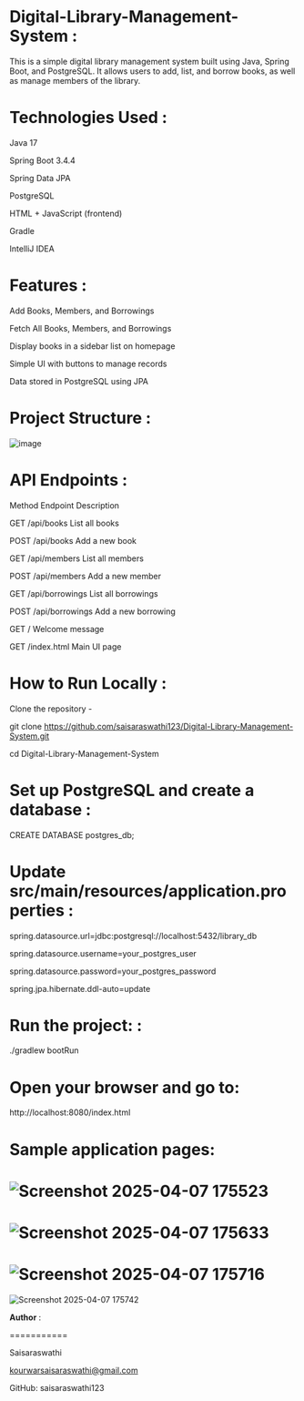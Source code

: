 **Digital-Library-Management-System** :
=======================================

This is a simple digital library management system built using Java, Spring Boot, and PostgreSQL. It allows users to add, list, and borrow books, as well as manage members of the library.


 **Technologies Used** : 
 ======================
  
   Java 17

  Spring Boot 3.4.4

  Spring Data JPA

  PostgreSQL

  HTML + JavaScript (frontend)

  Gradle 

  IntelliJ IDEA


 **Features** :  
 ===============
 
 Add Books, Members, and Borrowings

  Fetch All Books, Members, and Borrowings

  Display books in a sidebar list on homepage

  Simple UI with buttons to manage records

  Data stored in PostgreSQL using JPA


 **Project Structure** :
 =======================
 
![image](https://github.com/user-attachments/assets/ab0da88a-c1b1-42d0-93e8-c15a3c46dd34)




**API Endpoints** :
===================

Method	Endpoint	Description

GET	/api/books	List all books

POST	/api/books	Add a new book

GET	/api/members	List all members

POST	/api/members	Add a new member

GET	/api/borrowings	List all borrowings

POST	/api/borrowings	Add a new borrowing

GET	/	Welcome message

GET	/index.html	Main UI page


**How to Run Locally** :
========================

Clone the repository  -

git clone https://github.com/saisaraswathi123/Digital-Library-Management-System.git

cd Digital-Library-Management-System



**Set up PostgreSQL and create a database** :
================================================

CREATE DATABASE postgres_db;


**Update src/main/resources/application.properties** :
======================================================

spring.datasource.url=jdbc:postgresql://localhost:5432/library_db

spring.datasource.username=your_postgres_user

spring.datasource.password=your_postgres_password

spring.jpa.hibernate.ddl-auto=update


**Run the project:** :
=====================
./gradlew bootRun


**Open your browser and go to**:
================================

 http://localhost:8080/index.html


**Sample application pages:**
=============================

 ![Screenshot 2025-04-07 175523](https://github.com/user-attachments/assets/e16a0763-33bf-49ef-9d24-d275f79ce32e)
====================================================================================================================


 ![Screenshot 2025-04-07 175633](https://github.com/user-attachments/assets/0ae045a5-aadd-4c17-8d7f-0478b6dde1c5)
=====================================================================================================================


 
 ![Screenshot 2025-04-07 175716](https://github.com/user-attachments/assets/8dafb8a2-df66-4e95-a0be-d2d5b3c7321e)
========================================================================================================================

 
 ![Screenshot 2025-04-07 175742](https://github.com/user-attachments/assets/407768a1-ea7b-4248-a3f5-224c9e757fcc)



**Author** :

 ===========

 Saisaraswathi
 
 kourwarsaisaraswathi@gmail.com
 
 GitHub: saisaraswathi123




